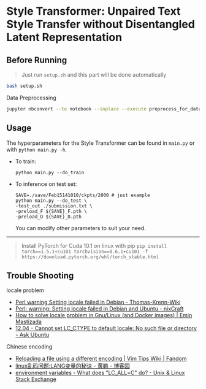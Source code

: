 # Style Transformer: Unpaired Text Style Transfer without Disentangled Latent Representation

## Before Running

> Just run `setup.sh` and this part will be done automatically

```sh
bash setup.sh
```

Data Preprocessing

```sh
jupyter nbconvert --to notebook --inplace --execute preprocess_for_data_and_evaluator.ipynb
```

## Usage

The hyperparameters for the Style Transformer can be found in `main.py` or with `python main.py -h`.

- To train:

    ```shell
    python main.py --do_train
    ```

- To inference on test set:

    ```shell
    SAVE=./save/Feb15141010/ckpts/2000 # just example
    python main.py --do_test \
    -test_out ./submission.txt \
    -preload_F ${SAVE}_F.pth \
    -preload_D ${SAVE}_D.pth
    ```

    You can modify other parameters to suit your need.

---

> Install PyTorch for Cuda 10.1 on linux with pip `pip install torch==1.5.1+cu101 torchvision==0.6.1+cu101 -f https://download.pytorch.org/whl/torch_stable.html`

## Trouble Shooting

locale problem

- [Perl warning Setting locale failed in Debian - Thomas-Krenn-Wiki](https://www.thomas-krenn.com/en/wiki/Perl_warning_Setting_locale_failed_in_Debian)
- [Perl: warning: Setting locale failed in Debian and Ubuntu - nixCraft](https://www.cyberciti.biz/faq/perl-warning-setting-locale-failed-in-debian-ubuntu/)
- [How to solve locale problem in Gnu/Linux (and Docker images) | Emin Mastizada](https://mastizada.com/blog/how-to-solve-locale-problem-in-linux-powered-servers/)
- [12.04 - Cannot set LC_CTYPE to default locale: No such file or directory - Ask Ubuntu](https://askubuntu.com/questions/599808/cannot-set-lc-ctype-to-default-locale-no-such-file-or-directory)

Chinese encoding

- [Reloading a file using a different encoding | Vim Tips Wiki | Fandom](https://vim.fandom.com/wiki/Reloading_a_file_using_a_different_encoding)
- [linux乱码问题:LANG变量的秘诀 - 黄鹏 - 博客园](https://www.cnblogs.com/huangpeng/archive/2009/02/20/1394882.html)
- [environment variables - What does "LC_ALL=C" do? - Unix & Linux Stack Exchange](https://unix.stackexchange.com/questions/87745/what-does-lc-all-c-do)
